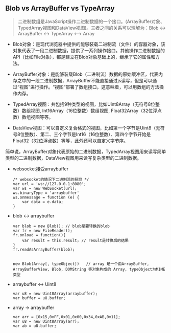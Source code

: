 ## Blob vs ArrayBuffer vs TypeArray

  > 二进制数组是JavaScript操作二进制数据的一个接口。(ArrayBuffer对象、TypedArray视图和DataView视图)。三者之间的关系可以理解为：Blob <-> ArrayBuffer <-> TypeArray <—> Array

  - Blob对象：是现代浏览器中提供的能够装载二进制流（文件）的容器对象，该对象代表了一段二进制数据，提供了一系列操作接口。其他操作二进制数据的API（比如File对象），都是建立在Blob对象基础上的，继承了它的属性和方法。

  - ArrayBuffer对象：是能够装载Blob（二进制流）数据的原始缓冲区，代表内存之中的一段二进制数据，ArrayBuffer不能直接通过js读写，但是可以通过“视图”进行操作。“视图”部署了数组接口，这意味着，可以用数组的方法操作内存。

  - TypedArray视图：共包括9种类型的视图，比如Uint8Array（无符号8位整数）数组视图, Int16Array（16位整数）数组视图, Float32Array（32位浮点数）数组视图等等。

  - DataView视图：可以自定义复合格式的视图，比如第一个字节是Uint8（无符号8位整数）、第二、三个字节是Int16（16位整数）、第四个字节开始是Float32（32位浮点数）等等，此外还可以自定义字节序。  

  简单说，ArrayBuffer对象代表原始的二进制数据，TypedArray视图用来读写简单类型的二进制数据，DataView视图用来读写复杂类型的二进制数据。

  
* websocket接受arraybuffer
    ```
    /* websocket的情况下二进制流的获取 */
    var url = 'ws://127.0.0.1:8080';
    var ws = new WebSocket(url);
    ws.binaryType = 'arraybuffer'
    ws.onmessage = function (e) {
        var data = e.data;
    }
    ```

* blob <-> arraybuffer
    ```
    var blob = new Blob(); // blob是要转换的blob
    var fr = new FileReader();
    fr.onload = function(){
        var result = this.result; // result是转换后的结果
    }
    fr.readAsArrayBuffer(blob);


    new Blob(Array[, typeObject])   // array 是一个由ArrayBuffer, ArrayBufferView, Blob, DOMString 等对象构成的 Array, typeObject为MIME类型
    ```

* arraybuffer <-> Uint8
    ```
    var u8 = new Uint8Array(arraybuffer);
    var buffer = u8.buffer;
    ```

* array -> arraybuffer
    ```
    var arr = [0x15,0xFF,0x01,0x00,0x34,0xAB,0x11];
    var u8 = new Uint8Array(arr);
    var ab = u8.buffer;
    ```